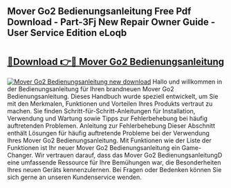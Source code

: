 ## Mover Go2 Bedienungsanleitung Free Pdf Download - Part-3Fj New Repair Owner Guide - User Service Edition eLoqb

# <h2><a href="http://df0w6qv.blite.top/?on=Mover+Go2+Bedienungsanleitung">🔗Download 👉🔴 Mover Go2 Bedienungsanleitung</a></h2>

[![Mover Go2 Bedienungsanleitung new download](https://i.imgur.com/lujVjoI.png)](http://df0w6qv.blite.top/?on=Mover+Go2+Bedienungsanleitung)
Hallo und willkommen in der Bedienungsanleitung für Ihren brandneuen Mover Go2 Bedienungsanleitung. Dieses Handbuch wurde speziell entwickelt, um Sie mit den Merkmalen, Funktionen und Vorteilen Ihres Produkts vertraut zu machen. Sie finden Schritt-für-Schritt-Anleitungen für Installation, Verwendung und Wartung sowie Tipps zur Fehlerbehebung bei häufig auftretenden Problemen. Anleitung zur Fehlerbehebung Dieser Abschnitt enthält Lösungen für häufig auftretende Probleme bei der Verwendung Ihres Mover Go2 Bedienungsanleitung. Mit Funktionen wie der Liste der Funktionen ist Ihr neuer Mover Go2 Bedienungsanleitung ein Game-Changer. Wir vertrauen darauf, dass das Mover Go2 BedienungsanleitungD eine umfassende Ressource für Ihre Bemühungen war, die Besonderheiten Ihres neuen Geräts kennenzulernen. Bei Fragen oder Bedenken können Sie sich gerne an unseren Kundenservice wenden.
